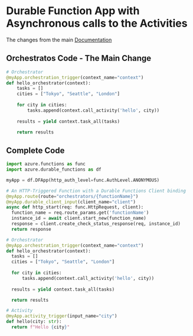 # Durable Function App with Asynchronous calls to the Activities 

The changes from the main [Documentation](https://learn.microsoft.com/en-us/azure/azure-functions/durable/quickstart-python-vscode?tabs=windows%2Cazure-cli-set-indexing-flag&pivots=python-mode-decorators)

## Orchestratos Code - The Main Change

```python
# Orchestrator
@myApp.orchestration_trigger(context_name="context")
def hello_orchestrator(context):
    tasks = []
    cities = ["Tokyo", "Seattle", "London"]
    
    for city in cities:
        tasks.append(context.call_activity('hello', city))
    
    results = yield context.task_all(tasks)

    return results
```

## Complete Code

  ```python
import azure.functions as func
import azure.durable_functions as df

myApp = df.DFApp(http_auth_level=func.AuthLevel.ANONYMOUS)

# An HTTP-Triggered Function with a Durable Functions Client binding
@myApp.route(route="orchestrators/{functionName}")
@myApp.durable_client_input(client_name="client")
async def http_start(req: func.HttpRequest, client):
    function_name = req.route_params.get('functionName')
    instance_id = await client.start_new(function_name)
    response = client.create_check_status_response(req, instance_id)
    return response

# Orchestrator
@myApp.orchestration_trigger(context_name="context")
def hello_orchestrator(context):
    tasks = []
    cities = ["Tokyo", "Seattle", "London"]
    
    for city in cities:
        tasks.append(context.call_activity('hello', city))
    
    results = yield context.task_all(tasks)

    return results

# Activity
@myApp.activity_trigger(input_name="city")
def hello(city: str):
    return f"Hello {city}"
```
